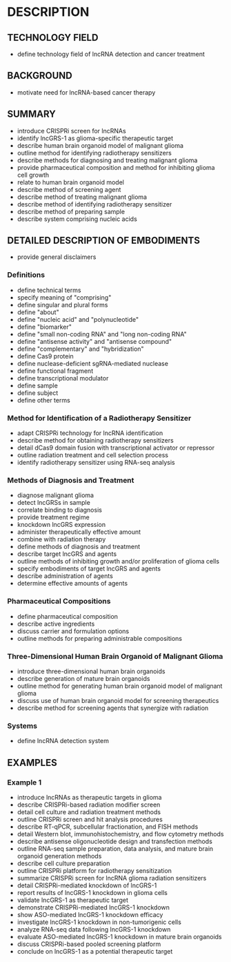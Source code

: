 # DESCRIPTION

## TECHNOLOGY FIELD

- define technology field of lncRNA detection and cancer treatment

## BACKGROUND

- motivate need for lncRNA-based cancer therapy

## SUMMARY

- introduce CRISPRi screen for lncRNAs
- identify lncGRS-1 as glioma-specific therapeutic target
- describe human brain organoid model of malignant glioma
- outline method for identifying radiotherapy sensitizers
- describe methods for diagnosing and treating malignant glioma
- provide pharmaceutical composition and method for inhibiting glioma cell growth
- relate to human brain organoid model
- describe method of screening agent
- describe method of treating malignant glioma
- describe method of identifying radiotherapy sensitizer
- describe method of preparing sample
- describe system comprising nucleic acids

## DETAILED DESCRIPTION OF EMBODIMENTS

- provide general disclaimers

### Definitions

- define technical terms
- specify meaning of "comprising"
- define singular and plural forms
- define "about"
- define "nucleic acid" and "polynucleotide"
- define "biomarker"
- define "small non-coding RNA" and "long non-coding RNA"
- define "antisense activity" and "antisense compound"
- define "complementary" and "hybridization"
- define Cas9 protein
- define nuclease-deficient sgRNA-mediated nuclease
- define functional fragment
- define transcriptional modulator
- define sample
- define subject
- define other terms

### Method for Identification of a Radiotherapy Sensitizer

- adapt CRISPRi technology for lncRNA identification
- describe method for obtaining radiotherapy sensitizers
- detail dCas9 domain fusion with transcriptional activator or repressor
- outline radiation treatment and cell selection process
- identify radiotherapy sensitizer using RNA-seq analysis

### Methods of Diagnosis and Treatment

- diagnose malignant glioma
- detect lncGRSs in sample
- correlate binding to diagnosis
- provide treatment regime
- knockdown lncGRS expression
- administer therapeutically effective amount
- combine with radiation therapy
- define methods of diagnosis and treatment
- describe target lncGRS and agents
- outline methods of inhibiting growth and/or proliferation of glioma cells
- specify embodiments of target lncGRS and agents
- describe administration of agents
- determine effective amounts of agents

### Pharmaceutical Compositions

- define pharmaceutical composition
- describe active ingredients
- discuss carrier and formulation options
- outline methods for preparing administrable compositions

### Three-Dimensional Human Brain Organoid of Malignant Glioma

- introduce three-dimensional human brain organoids
- describe generation of mature brain organoids
- outline method for generating human brain organoid model of malignant glioma
- discuss use of human brain organoid model for screening therapeutics
- describe method for screening agents that synergize with radiation

### Systems

- define lncRNA detection system

## EXAMPLES

### Example 1

- introduce lncRNAs as therapeutic targets in glioma
- describe CRISPRi-based radiation modifier screen
- detail cell culture and radiation treatment methods
- outline CRISPRi screen and hit analysis procedures
- describe RT-qPCR, subcellular fractionation, and FISH methods
- detail Western blot, immunohistochemistry, and flow cytometry methods
- describe antisense oligonucleotide design and transfection methods
- outline RNA-seq sample preparation, data analysis, and mature brain organoid generation methods
- describe cell culture preparation
- outline CRISPRi platform for radiotherapy sensitization
- summarize CRISPRi screen for lncRNA glioma radiation sensitizers
- detail CRISPRi-mediated knockdown of lncGRS-1
- report results of lncGRS-1 knockdown in glioma cells
- validate lncGRS-1 as therapeutic target
- demonstrate CRISPRi-mediated lncGRS-1 knockdown
- show ASO-mediated lncGRS-1 knockdown efficacy
- investigate lncGRS-1 knockdown in non-tumorigenic cells
- analyze RNA-seq data following lncGRS-1 knockdown
- evaluate ASO-mediated lncGRS-1 knockdown in mature brain organoids
- discuss CRISPRi-based pooled screening platform
- conclude on lncGRS-1 as a potential therapeutic target

